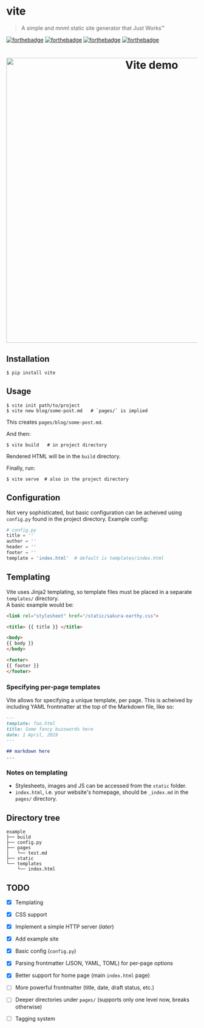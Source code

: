 # vite
> A simple and mnml static site generator that Just Works™

[![forthebadge](https://forthebadge.com/images/badges/60-percent-of-the-time-works-every-time.svg)](https://forthebadge.com)
[![forthebadge](https://forthebadge.com/images/badges/made-with-python.svg)](https://forthebadge.com)
[![forthebadge](https://forthebadge.com/images/badges/powered-by-electricity.svg)](https://forthebadge.com)
[![forthebadge](https://forthebadge.com/images/badges/uses-git.svg)](https://forthebadge.com)

<h1 align="center">
    <img width="750" src="https://0x0.st/swPG.png" alt="Vite demo">
</h1>

Installation
------------

```console
$ pip install vite
```
Usage
-----

```console
$ vite init path/to/project
$ vite new blog/some-post.md   # `pages/` is implied
```
This creates `pages/blog/some-post.md`.

And then:
```console
$ vite build   # in project directory
```
Rendered HTML will be in the `build` directory.

Finally, run:
```console
$ vite serve  # also in the project directory
```

Configuration
-------------

Not very sophisticated, but basic configuration can be acheived using
  `config.py` found in the project directory.
Example config:

```python
# config.py 
title = ''
author = ''
header = ''
footer = '' 
template = 'index.html'  # default is templates/index.html
```

Templating
----------

Vite uses Jinja2 templating, so template files must be placed in a separate `templates/` directory.  
A basic example would be:
```html
<link rel="stylesheet" href="/static/sakura-earthy.css">

<title> {{ title }} </title>

<body>
{{ body }}
</body>

<footer>
{{ footer }}
</footer>
```
### Specifying per-page templates
Vite allows for specifying a unique template, per page. This is acheived by including YAML frontmatter at the top of the Markdown file, like so:

```markdown
---
template: foo.html
title: Some fancy buzzwords here
date: 1 April, 2019
---

## markdown here
...
```

### Notes on templating

- Stylesheets, images and JS can be accessed from the `static` folder.
- `index.html`, i.e. your website's homepage, should be `_index.md` in the `pages/` directory.


Directory tree
--------------

    example
    ├── build
    ├── config.py
    ├── pages
    │   └── test.md
    ├── static
    └── templates
        └── index.html

TODO
----

- [x] Templating
- [x] CSS support
- [x] Implement a simple HTTP server (*later*)
- [x] Add example site
- [x] Basic config (`config.py`)
- [x] Parsing frontmatter (JSON, YAML, TOML) for per-page options
- [x] Better support for home page (main `index.html` page)
- [ ] More powerful frontmatter (title, date, draft status, etc.)
- [ ] Deeper directories under `pages/` (supports only one level now, breaks otherwise)
- [ ] Tagging system

